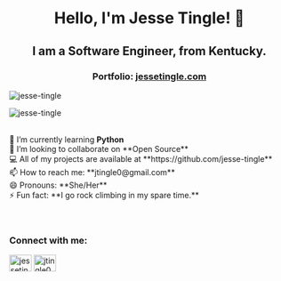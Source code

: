 <span align="center">
  
 # Hello, I'm Jesse Tingle! :wave:

 ## I am a Software Engineer, from Kentucky.

 ### Portfolio: <a href="https://www.jessetingle.com">jessetingle.com</a>
</span>

<p><img  src="https://github-readme-stats.vercel.app/api/top-langs/?username=jesse-tingle&layout=compact" alt="jesse-tingle" /></p>
<p><img  src="https://github-readme-stats.vercel.app/api?username=jesse-tingle&show_icons=true&theme=radical" alt="jesse-tingle" /></p>

<br>
🌱 I’m currently learning <strong>Python</strong> <br>
👯 I’m looking to collaborate on **Open Source** <br>
💻 All of my projects are available at **https://github.com/jesse-tingle** <br>
📫 How to reach me: **jtingle0@gmail.com** <br>
😄 Pronouns: **She/Her** <br>
⚡ Fun fact: **I go rock climbing in my spare time.** <br>

<br>
<br>
<p align="left">
<h3 align="left">Connect with me:</h3>
<a href="https://linkedin.com/in/jesse-tingle" target="blank"><img align="center" src="https://cdn.jsdelivr.net/npm/simple-icons@3.0.1/icons/linkedin.svg" alt="jessetingle" height="30" width="40" /></a>
<a href="mailto:jtingle0@gmail.com" target="blank"><img align="center" src="https://cdn.jsdelivr.net/npm/simple-icons@3.0.1/icons/gmail.svg" alt="jtingle0@gmail.com" height="30" width="40" /></a>


